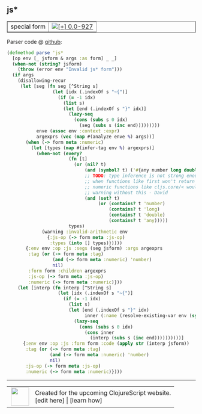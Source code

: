 ## js\*



 <table border="1">
<tr>
<td>special form</td>
<td><a href="https://github.com/cljsinfo/cljs-api-docs/tree/0.0-927"><img valign="middle" alt="[+] 0.0-927" title="Added in 0.0-927" src="https://img.shields.io/badge/+-0.0--927-lightgrey.svg"></a> </td>
</tr>
</table>









Parser code @ [github](https://github.com/clojure/clojurescript/blob/r3263/src/main/clojure/cljs/analyzer.cljc#L1717-L1774):

```clj
(defmethod parse 'js*
  [op env [_ jsform & args :as form] _ _]
  (when-not (string? jsform)
    (throw (error env "Invalid js* form")))
  (if args
    (disallowing-recur
     (let [seg (fn seg [^String s]
                 (let [idx (.indexOf s "~{")]
                   (if (= -1 idx)
                     (list s)
                     (let [end (.indexOf s "}" idx)]
                       (lazy-seq
                         (cons (subs s 0 idx)
                           (seg (subs s (inc end)))))))))
           enve (assoc env :context :expr)
           argexprs (vec (map #(analyze enve %) args))]
       (when (-> form meta :numeric)
         (let [types (map #(infer-tag env %) argexprs)]
           (when-not (every?
                       (fn [t]
                         (or (nil? t)
                             (and (symbol? t) ('#{any number long double} t))
                             ;; TODO: type inference is not strong enough to detect that
                             ;; when functions like first won't return nil, so variadic
                             ;; numeric functions like cljs.core/< would produce a spurious
                             ;; warning without this - David
                             (and (set? t)
                                  (or (contains? t 'number)
                                      (contains? t 'long)
                                      (contains? t 'double)
                                      (contains? t 'any)))))
                       types)
             (warning :invalid-arithmetic env
               {:js-op (-> form meta :js-op)
                :types (into [] types)}))))
       {:env env :op :js :segs (seg jsform) :args argexprs
        :tag (or (-> form meta :tag)
                 (and (-> form meta :numeric) 'number)
                 nil)
        :form form :children argexprs
        :js-op (-> form meta :js-op)
        :numeric (-> form meta :numeric)}))
    (let [interp (fn interp [^String s]
                   (let [idx (.indexOf s "~{")]
                     (if (= -1 idx)
                       (list s)
                       (let [end (.indexOf s "}" idx)
                             inner (:name (resolve-existing-var env (symbol (subs s (+ 2 idx) end))))]
                         (lazy-seq
                           (cons (subs s 0 idx)
                             (cons inner
                               (interp (subs s (inc end))))))))))]
      {:env env :op :js :form form :code (apply str (interp jsform))
       :tag (or (-> form meta :tag)
                (and (-> form meta :numeric) 'number)
                nil)
       :js-op (-> form meta :js-op)
       :numeric (-> form meta :numeric)})))
```

<!--
Repo - tag - source tree - lines:

 <pre>
clojurescript @ r3263
└── src
    └── main
        └── clojure
            └── cljs
                └── <ins>[analyzer.cljc:1717-1774](https://github.com/clojure/clojurescript/blob/r3263/src/main/clojure/cljs/analyzer.cljc#L1717-L1774)</ins>
</pre>

-->

---




 <table>
<tr><td>
<img valign="middle" align="right" width="48px" src="http://i.imgur.com/Hi20huC.png">
</td><td>
Created for the upcoming ClojureScript website.<br>
[edit here] | [learn how]
</td></tr></table>

[edit here]:https://github.com/cljsinfo/cljs-api-docs/blob/master/cljsdoc/special/jsSTAR.cljsdoc
[learn how]:https://github.com/cljsinfo/cljs-api-docs/wiki/cljsdoc-files

<!--

This information was too distracting to show to readers, but I'll leave it
commented here since it is helpful to:

- pretty-print the data used to generate this document
- and show how to retrieve that data



The API data for this symbol:

```clj
{:ns "special",
 :name "js*",
 :type "special form",
 :source {:code "(defmethod parse 'js*\n  [op env [_ jsform & args :as form] _ _]\n  (when-not (string? jsform)\n    (throw (error env \"Invalid js* form\")))\n  (if args\n    (disallowing-recur\n     (let [seg (fn seg [^String s]\n                 (let [idx (.indexOf s \"~{\")]\n                   (if (= -1 idx)\n                     (list s)\n                     (let [end (.indexOf s \"}\" idx)]\n                       (lazy-seq\n                         (cons (subs s 0 idx)\n                           (seg (subs s (inc end)))))))))\n           enve (assoc env :context :expr)\n           argexprs (vec (map #(analyze enve %) args))]\n       (when (-> form meta :numeric)\n         (let [types (map #(infer-tag env %) argexprs)]\n           (when-not (every?\n                       (fn [t]\n                         (or (nil? t)\n                             (and (symbol? t) ('#{any number long double} t))\n                             ;; TODO: type inference is not strong enough to detect that\n                             ;; when functions like first won't return nil, so variadic\n                             ;; numeric functions like cljs.core/< would produce a spurious\n                             ;; warning without this - David\n                             (and (set? t)\n                                  (or (contains? t 'number)\n                                      (contains? t 'long)\n                                      (contains? t 'double)\n                                      (contains? t 'any)))))\n                       types)\n             (warning :invalid-arithmetic env\n               {:js-op (-> form meta :js-op)\n                :types (into [] types)}))))\n       {:env env :op :js :segs (seg jsform) :args argexprs\n        :tag (or (-> form meta :tag)\n                 (and (-> form meta :numeric) 'number)\n                 nil)\n        :form form :children argexprs\n        :js-op (-> form meta :js-op)\n        :numeric (-> form meta :numeric)}))\n    (let [interp (fn interp [^String s]\n                   (let [idx (.indexOf s \"~{\")]\n                     (if (= -1 idx)\n                       (list s)\n                       (let [end (.indexOf s \"}\" idx)\n                             inner (:name (resolve-existing-var env (symbol (subs s (+ 2 idx) end))))]\n                         (lazy-seq\n                           (cons (subs s 0 idx)\n                             (cons inner\n                               (interp (subs s (inc end))))))))))]\n      {:env env :op :js :form form :code (apply str (interp jsform))\n       :tag (or (-> form meta :tag)\n                (and (-> form meta :numeric) 'number)\n                nil)\n       :js-op (-> form meta :js-op)\n       :numeric (-> form meta :numeric)})))",
          :title "Parser code",
          :repo "clojurescript",
          :tag "r3263",
          :filename "src/main/clojure/cljs/analyzer.cljc",
          :lines [1717 1774]},
 :full-name "special/js*",
 :full-name-encode "special/jsSTAR",
 :history [["+" "0.0-927"]]}

```

Retrieve the API data for this symbol:

```clj
;; from Clojure REPL
(require '[clojure.edn :as edn])
(-> (slurp "https://raw.githubusercontent.com/cljsinfo/cljs-api-docs/catalog/cljs-api.edn")
    (edn/read-string)
    (get-in [:symbols "special/js*"]))
```

-->

